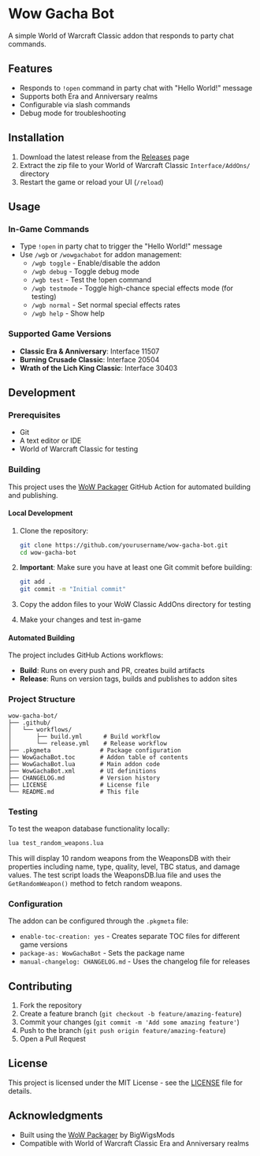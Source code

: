 # Wow Gacha Bot

A simple World of Warcraft Classic addon that responds to party chat commands.

## Features

- Responds to `!open` command in party chat with "Hello World!" message
- Supports both Era and Anniversary realms
- Configurable via slash commands
- Debug mode for troubleshooting

## Installation

1. Download the latest release from the [Releases](https://github.com/yourusername/wow-gacha-bot/releases) page
2. Extract the zip file to your World of Warcraft Classic `Interface/AddOns/` directory
3. Restart the game or reload your UI (`/reload`)

## Usage

### In-Game Commands

- Type `!open` in party chat to trigger the "Hello World!" message
- Use `/wgb` or `/wowgachabot` for addon management:
  - `/wgb toggle` - Enable/disable the addon
  - `/wgb debug` - Toggle debug mode
  - `/wgb test` - Test the !open command
  - `/wgb testmode` - Toggle high-chance special effects mode (for testing)
  - `/wgb normal` - Set normal special effects rates
  - `/wgb help` - Show help

### Supported Game Versions

- **Classic Era & Anniversary**: Interface 11507
- **Burning Crusade Classic**: Interface 20504
- **Wrath of the Lich King Classic**: Interface 30403

## Development

### Prerequisites

- Git
- A text editor or IDE
- World of Warcraft Classic for testing

### Building

This project uses the [WoW Packager](https://github.com/marketplace/actions/wow-packager) GitHub Action for automated building and publishing.

#### Local Development

1. Clone the repository:

   ```bash
   git clone https://github.com/yourusername/wow-gacha-bot.git
   cd wow-gacha-bot
   ```

2. **Important**: Make sure you have at least one Git commit before building:

   ```bash
   git add .
   git commit -m "Initial commit"
   ```

3. Copy the addon files to your WoW Classic AddOns directory for testing

4. Make your changes and test in-game

#### Automated Building

The project includes GitHub Actions workflows:

- **Build**: Runs on every push and PR, creates build artifacts
- **Release**: Runs on version tags, builds and publishes to addon sites

### Project Structure

```
wow-gacha-bot/
├── .github/
│   └── workflows/
│       ├── build.yml      # Build workflow
│       └── release.yml    # Release workflow
├── .pkgmeta              # Package configuration
├── WowGachaBot.toc       # Addon table of contents
├── WowGachaBot.lua       # Main addon code
├── WowGachaBot.xml       # UI definitions
├── CHANGELOG.md          # Version history
├── LICENSE               # License file
└── README.md             # This file
```

### Testing

To test the weapon database functionality locally:

```bash
lua test_random_weapons.lua
```

This will display 10 random weapons from the WeaponsDB with their properties including name, type, quality, level, TBC status, and damage values. The test script loads the WeaponsDB.lua file and uses the `GetRandomWeapon()` method to fetch random weapons.

### Configuration

The addon can be configured through the `.pkgmeta` file:

- `enable-toc-creation: yes` - Creates separate TOC files for different game versions
- `package-as: WowGachaBot` - Sets the package name
- `manual-changelog: CHANGELOG.md` - Uses the changelog file for releases

## Contributing

1. Fork the repository
2. Create a feature branch (`git checkout -b feature/amazing-feature`)
3. Commit your changes (`git commit -m 'Add some amazing feature'`)
4. Push to the branch (`git push origin feature/amazing-feature`)
5. Open a Pull Request

## License

This project is licensed under the MIT License - see the [LICENSE](LICENSE) file for details.

## Acknowledgments

- Built using the [WoW Packager](https://github.com/marketplace/actions/wow-packager) by BigWigsMods
- Compatible with World of Warcraft Classic Era and Anniversary realms
